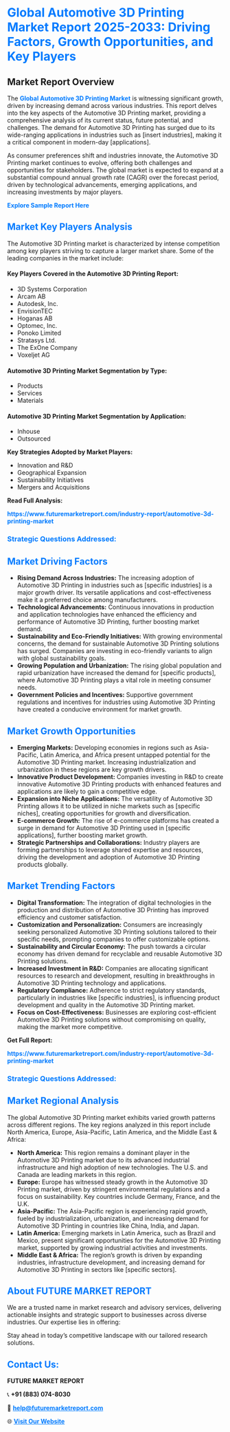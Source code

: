 <h1 style="color: #007BFF;">Global Automotive 3D Printing Market Report 2025-2033: Driving Factors, Growth Opportunities, and Key Players</h1>

<section id="overview">
<h2>Market Report Overview</h2>
<p>The <a href="https://www.futuremarketreport.com/industry-report/automotive-3d-printing-market" style="color: #007BFF; text-decoration: none;"><strong>Global Automotive 3D Printing Market</strong></a> is witnessing significant growth, driven by increasing demand across various industries. This report delves into the key aspects of the Automotive 3D Printing market, providing a comprehensive analysis of its current status, future potential, and challenges. The demand for Automotive 3D Printing has surged due to its wide-ranging applications in industries such as [insert industries], making it a critical component in modern-day [applications].</p>
<p>As consumer preferences shift and industries innovate, the Automotive 3D Printing market continues to evolve, offering both challenges and opportunities for stakeholders. The global market is expected to expand at a substantial compound annual growth rate (CAGR) over the forecast period, driven by technological advancements, emerging applications, and increasing investments by major players.</p>
</section>

<section id="overview">
<p><a href="https://www.futuremarketreport.com/request-sample/reportId=41212" style="color: #007BFF; text-decoration: none;"><strong>Explore Sample Report Here</strong></a></p>
</section>

<section id="key-players">
<h2 style="color: #007BFF;">Market Key Players Analysis</h2>
<p>The Automotive 3D Printing market is characterized by intense competition among key players striving to capture a larger market share. Some of the leading companies in the market include:</p>
<h4>Key Players Covered in the Automotive 3D Printing Report:</h4>
<ul><li>3D Systems Corporation</li><li>Arcam AB</li><li>Autodesk, Inc.</li><li>EnvisionTEC</li><li>Hoganas AB</li><li>Optomec, Inc.</li><li>Ponoko Limited</li><li>Stratasys Ltd.</li><li>The ExOne Company</li><li>Voxeljet AG</li></ul>
<h4>Automotive 3D Printing Market Segmentation by Type:</h4>
<ul><li>Products</li><li>Services</li><li>Materials</li></ul>

<h4>Automotive 3D Printing Market Segmentation by Application:</h4>
<ul><li>Inhouse</li><li>Outsourced</li></ul>
<p><strong>Key Strategies Adopted by Market Players:</strong></p>
<ul>
<li>Innovation and R&D</li>
<li>Geographical Expansion</li>
<li>Sustainability Initiatives</li>
<li>Mergers and Acquisitions</li>
</ul>
</section>

<section>
<p><strong>Read Full Analysis: </strong></p><a href="https://www.futuremarketreport.com/industry-report/automotive-3d-printing-market" style="color: #007BFF; text-decoration: none;"><strong>https://www.futuremarketreport.com/industry-report/automotive-3d-printing-market</strong></a>
<h3 style="color: #007BFF;">Strategic Questions Addressed:</h3>
</section>

<section id="driving-factors">
<h2 style="color: #007BFF;">Market Driving Factors</h2>
<ul>
<li><strong>Rising Demand Across Industries:</strong> The increasing adoption of Automotive 3D Printing in industries such as [specific industries] is a major growth driver. Its versatile applications and cost-effectiveness make it a preferred choice among manufacturers.</li>
<li><strong>Technological Advancements:</strong> Continuous innovations in production and application technologies have enhanced the efficiency and performance of Automotive 3D Printing, further boosting market demand.</li>
<li><strong>Sustainability and Eco-Friendly Initiatives:</strong> With growing environmental concerns, the demand for sustainable Automotive 3D Printing solutions has surged. Companies are investing in eco-friendly variants to align with global sustainability goals.</li>
<li><strong>Growing Population and Urbanization:</strong> The rising global population and rapid urbanization have increased the demand for [specific products], where Automotive 3D Printing plays a vital role in meeting consumer needs.</li>
<li><strong>Government Policies and Incentives:</strong> Supportive government regulations and incentives for industries using Automotive 3D Printing have created a conducive environment for market growth.</li>
</ul>
</section>

<section id="growth-opportunities">
<h2 style="color: #007BFF;">Market Growth Opportunities</h2>
<ul>
<li><strong>Emerging Markets:</strong> Developing economies in regions such as Asia-Pacific, Latin America, and Africa present untapped potential for the Automotive 3D Printing market. Increasing industrialization and urbanization in these regions are key growth drivers.</li>
<li><strong>Innovative Product Development:</strong> Companies investing in R&D to create innovative Automotive 3D Printing products with enhanced features and applications are likely to gain a competitive edge.</li>
<li><strong>Expansion into Niche Applications:</strong> The versatility of Automotive 3D Printing allows it to be utilized in niche markets such as [specific niches], creating opportunities for growth and diversification.</li>
<li><strong>E-commerce Growth:</strong> The rise of e-commerce platforms has created a surge in demand for Automotive 3D Printing used in [specific applications], further boosting market growth.</li>
<li><strong>Strategic Partnerships and Collaborations:</strong> Industry players are forming partnerships to leverage shared expertise and resources, driving the development and adoption of Automotive 3D Printing products globally.</li>
</ul>
</section>

<section id="trending-factors">
<h2 style="color: #007BFF;">Market Trending Factors</h2>
<ul>
<li><strong>Digital Transformation:</strong> The integration of digital technologies in the production and distribution of Automotive 3D Printing has improved efficiency and customer satisfaction.</li>
<li><strong>Customization and Personalization:</strong> Consumers are increasingly seeking personalized Automotive 3D Printing solutions tailored to their specific needs, prompting companies to offer customizable options.</li>
<li><strong>Sustainability and Circular Economy:</strong> The push towards a circular economy has driven demand for recyclable and reusable Automotive 3D Printing solutions.</li>
<li><strong>Increased Investment in R&D:</strong> Companies are allocating significant resources to research and development, resulting in breakthroughs in Automotive 3D Printing technology and applications.</li>
<li><strong>Regulatory Compliance:</strong> Adherence to strict regulatory standards, particularly in industries like [specific industries], is influencing product development and quality in the Automotive 3D Printing market.</li>
<li><strong>Focus on Cost-Effectiveness:</strong> Businesses are exploring cost-efficient Automotive 3D Printing solutions without compromising on quality, making the market more competitive.</li>
</ul>
</section>

<section>
<p><strong>Get Full Report: </strong></p><a href="https://www.futuremarketreport.com/industry-report/automotive-3d-printing-market" style="color: #007BFF; text-decoration: none;"><strong>https://www.futuremarketreport.com/industry-report/automotive-3d-printing-market</strong></a>
<h3 style="color: #007BFF;">Strategic Questions Addressed:</h3>
</section>


<section id="regional-analysis">
<h2 style="color: #007BFF;">Market Regional Analysis</h2>
<p>The global Automotive 3D Printing market exhibits varied growth patterns across different regions. The key regions analyzed in this report include North America, Europe, Asia-Pacific, Latin America, and the Middle East & Africa:</p>
<ul>
<li><strong>North America:</strong> This region remains a dominant player in the Automotive 3D Printing market due to its advanced industrial infrastructure and high adoption of new technologies. The U.S. and Canada are leading markets in this region.</li>
<li><strong>Europe:</strong> Europe has witnessed steady growth in the Automotive 3D Printing market, driven by stringent environmental regulations and a focus on sustainability. Key countries include Germany, France, and the U.K.</li>
<li><strong>Asia-Pacific:</strong> The Asia-Pacific region is experiencing rapid growth, fueled by industrialization, urbanization, and increasing demand for Automotive 3D Printing in countries like China, India, and Japan.</li>
<li><strong>Latin America:</strong> Emerging markets in Latin America, such as Brazil and Mexico, present significant opportunities for the Automotive 3D Printing market, supported by growing industrial activities and investments.</li>
<li><strong>Middle East & Africa:</strong> The region’s growth is driven by expanding industries, infrastructure development, and increasing demand for Automotive 3D Printing in sectors like [specific sectors].</li>
</ul>
</section>

<footer>
<h2 style="color: #007BFF;">About FUTURE MARKET REPORT</h2>
<p>We are a trusted name in market research and advisory services, delivering actionable insights and strategic support to businesses across diverse industries. Our expertise lies in offering:</p>

<p>Stay ahead in today’s competitive landscape with our tailored research solutions.</p>

<h2 style="color: #007BFF;">Contact Us:</h2>
<p><strong>FUTURE MARKET REPORT</strong></p>
<p>📞 <strong>+91 (883) 074-8030</strong></p>
<p>📧 <strong><a href="mailto:help@futuremarketreport.com" style="color: #007BFF;">help@futuremarketreport.com</a></strong></p>
<p>🌐 <strong><a href="https://www.futuremarketreport.com/" style="color: #007BFF;">Visit Our Website</a></strong></p>
</footer>